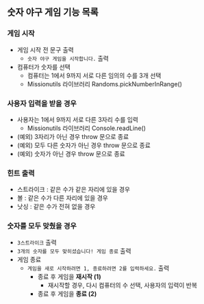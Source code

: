 ## 숫자 야구 게임 기능 목록
### 게임 시작
- 게임 시작 전 문구 출력
  - `숫자 야구 게임을 시작합니다.` 출력
- 컴퓨터가 숫자를 선택
  - 컴퓨터는 1에서 9까지 서로 다른 임의의 수를 3개 선택
  - Missionutils 라이브러리 Randoms.pickNumberInRange()

### 사용자 입력을 받을 경우
- 사용자는 1에서 9까지 서로 다른 3자리 수를 입력
  - Missionutils 라이브러리 Console.readLine()
- (예외) 3자리가 아닌 경우 throw 문으로 종료
- (예외) 모두 다른 숫자가 아닌 경우 throw 문으로 종료
- (예외) 숫자가 아닌 경우 throw 문으로 종료

### 힌트 출력
- 스트라이크 : 같은 수가 같은 자리에 있을 경우
- 볼 : 같은 수가 다른 자리에 있을 경우
- 낫싱 : 같은 수가 전혀 없을 경우

### 숫자를 모두 맞췄을 경우
- `3스트라이크` 출력
- `3개의 숫자를 모두 맞히셨습니다! 게임 종료` 출력
- 게임 종료
  - `게임을 새로 시작하려면 1, 종료하려면 2를 입력하세요.` 출력
    - 종료 후 게임을 **재시작 (1)**
      - 재시작할 경우, 다시 컴퓨터의 수 선택, 사용자의 입력이 반복
    - 종료 후 게임을 **종료 **(2)****